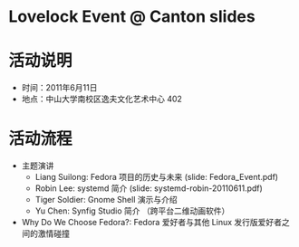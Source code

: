 Lovelock Event @ Canton slides
==========

# 活动说明 #

* 时间：2011年6月11日
* 地点：中山大学南校区逸夫文化艺术中心 402

# 活动流程 #

* 主题演讲
  * Liang Suilong: Fedora 项目的历史与未来 (slide: Fedora_Event.pdf)
  * Robin Lee: systemd 简介 (slide: systemd-robin-20110611.pdf)
  * Tiger Soldier: Gnome Shell 演示与介绍
  * Yu Chen: Synfig Studio 简介 （跨平台二维动画软件）
* Why Do We Choose Fedora?: Fedora 爱好者与其他 Linux 发行版爱好者之间的激情碰撞


